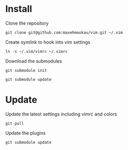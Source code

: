# Install

Clone the repository

`git clone git@github.com:maxehmookau/vim.git ~/.vim`

Create symlink to hook into vim settings

`ln -s ~/.vim/vimrc ~/.vimrc`

Download the submodules

`git submodule init`

`git submodule update`

# Update

Update the latest settings including vimrc and colors

`git pull`

Update the plugins

`git submodule update`

